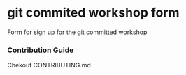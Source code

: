 # git commited workshop form
Form for sign up for the git committed workshop

### Contribution Guide
Chekout CONTRIBUTING.md
